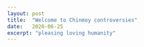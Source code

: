 ```yaml
---
layout: post
title:  "Welcome to Chinmoy controversies"
date:   2020-06-25
excerpt: "pleasing loving humanity"
---
```

